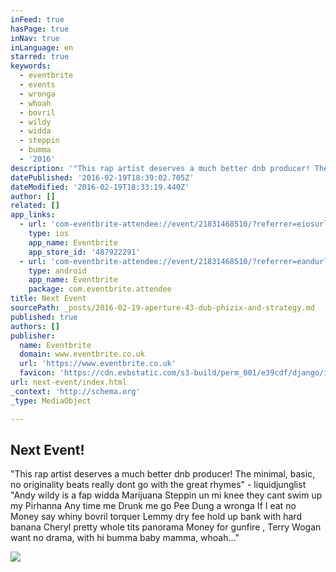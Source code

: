 ```yaml
---
inFeed: true
hasPage: true
inNav: true
inLanguage: en
starred: true
keywords:
  - eventbrite
  - events
  - wronga
  - whoah
  - bovril
  - wildy
  - widda
  - steppin
  - bumma
  - '2016'
description: '"This rap artist deserves a much better dnb producer! The minimal, basic, no originality beats really dont go with the great rhymes" - liquidjunglist "Andy wildy is a fap widda Marijuana Steppin un mi knee they cant swim up my Pirhanna Any time me Drunk me go Pee Dung a wronga If I eat no Money say whiny bovril torquer Lemmy dry fee hold up bank with hard banana Cheryl pretty whole tits panorama Money for gunfire , Terry Wogan want no drama, with hi bumma baby mamma, whoah..."'
datePublished: '2016-02-19T18:39:02.705Z'
dateModified: '2016-02-19T18:33:19.440Z'
author: []
related: []
app_links:
  - url: 'com-eventbrite-attendee://event/21831468510/?referrer=eiosurlxfbk'
    type: ios
    app_name: Eventbrite
    app_store_id: '487922291'
  - url: 'com-eventbrite-attendee://event/21831468510/?referrer=eandurlxfbk'
    type: android
    app_name: Eventbrite
    package: com.eventbrite.attendee
title: Next Event
sourcePath: _posts/2016-02-19-aperture-43-dub-phizix-and-strategy.md
published: true
authors: []
publisher:
  name: Eventbrite
  domain: www.eventbrite.co.uk
  url: 'https://www.eventbrite.co.uk'
  favicon: 'https://cdn.evbstatic.com/s3-build/perm_001/e39cdf/django/images/icons/favicons/favicon.ico'
url: next-event/index.html
_context: 'http://schema.org'
_type: MediaObject

---
```

<article style=""><h1>Next Event!</h1><p>"This rap artist deserves a much better dnb producer! The minimal, basic, no originality beats really dont go with the great rhymes" - liquidjunglist "Andy wildy is a fap widda Marijuana Steppin un mi knee they cant swim up my Pirhanna Any time me Drunk me go Pee Dung a wronga If I eat no Money say whiny bovril torquer Lemmy dry fee hold up bank with hard banana Cheryl pretty whole tits panorama Money for gunfire , Terry Wogan want no drama, with hi bumma baby mamma, whoah..."</p><img src="https://s3-us-west-2.amazonaws.com/the-grid-img/p/e2116e3f1542cd28a76fd16067fa892046681b12.jpg" /></article>